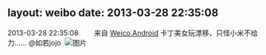 layout: weibo
date: 2013-03-28 22:35:08
---
2013-03-28 22:35:08  &nbsp;&nbsp;&nbsp;&nbsp;&nbsp;&nbsp; 来自 <a href="http://app.weibo.com/t/feed/l4RWD" rel="nofollow">Weico.Android</a>
卡丁美女玩漂移，只怪小米不给力…… @如若jojo  ​​​
![图片](https://ww4.sinaimg.cn/large/6d2a6003jw1e35v5fp050j.jpg)

